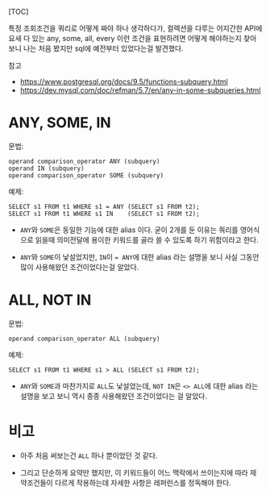 [TOC]

특정 조회조건을 쿼리로 어떻게 짜야 하나 생각하다가, 컬렉션을 다루는 어지간한 API에 요새 다 있는 any, some, all, every 이런 조건을 표현하려면 어떻게 해야하는지 찾아보니 나는 처음 봤지만 sql에 예전부터 있었다는걸 발견했다.

참고
- https://www.postgresql.org/docs/9.5/functions-subquery.html
- https://dev.mysql.com/doc/refman/5.7/en/any-in-some-subqueries.html

# ANY, SOME, IN

문법:

```
operand comparison_operator ANY (subquery)
operand IN (subquery)
operand comparison_operator SOME (subquery)
```

예제:

```
SELECT s1 FROM t1 WHERE s1 = ANY (SELECT s1 FROM t2);
SELECT s1 FROM t1 WHERE s1 IN    (SELECT s1 FROM t2);
```

- `ANY`와 `SOME`은 동일한 기능에 대한 alias 이다. 굳이 2개를 둔 이유는 쿼리를 영어식으로 읽을때 의미전달에 용이한 키워드를 골라 쓸 수 있도록 하기 위함이라고 한다.

- `ANY`와 `SOME`이 낯설었지만, `IN`이 `= ANY`에 대한 alias 라는 설명을 보니 사실 그동안 많이 사용해왔던 조건이었다는걸 알았다.

# ALL, NOT IN

문법:

```
operand comparison_operator ALL (subquery)
```

예제:

```
SELECT s1 FROM t1 WHERE s1 > ALL (SELECT s1 FROM t2);
```

- `ANY`와 `SOME`과 마찬가지로 `ALL`도 낯설었는데, `NOT IN`은 `<> ALL`에 대한 alias 라는 설명을 보고 보니 역시 종종 사용해왔던 조건이었다는 걸 알았다.


# 비고



- 아주 처음 써보는건 `ALL` 하나 뿐이었던 것 같다.

- 그리고 단순하게 요약만 했지만, 이 키워드들이 어느 맥락에서 쓰이는지에 따라 제약조건들이 다르게 작용하는데 자세한 사항은 레퍼런스를 정독해야 한다.
